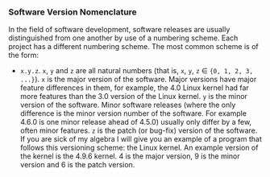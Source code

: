 ### Software Version Nomenclature
In the field of software development, software releases are usually distinguished from one another by use of a numbering scheme. Each project has a different numbering scheme. The most common scheme is of the form:

* `x.y.z`. `x`, `y` and `z` are all natural numbers (that is, `x`, `y`, `z` &isin; `{0, 1, 2, 3, ...}`). `x` is the major version of the software. Major versions have major feature differences in them, for example, the 4.0 Linux kernel had far more features than the 3.0 version of the Linux kernel. `y` is the minor version of the software. Minor software releases (where the only difference is the minor version number of the software. For example 4.6.0 is one minor release ahead of 4.5.0) usually only differ by a few, often minor features. `z` is the patch (or bug-fix) version of the software. If you are sick of my algebra I will give you an example of a program that follows this versioning scheme: the Linux kernel. An example version of the kernel is the 4.9.6 kernel. 4 is the major version, 9 is the minor version and 6 is the patch version. 
